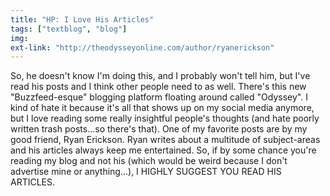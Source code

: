 ```yaml
---
title: "HP: I Love His Articles"
tags: ["textblog", "blog"]
img:
ext-link: "http://theodysseyonline.com/author/ryanerickson"
---
```


<p>So, he doesn't know I'm doing this, and I probably won't tell him, but I've read his posts and I think other people need to as well. There's this new "Buzzfeed-esque" blogging platform floating around called "Odyssey". I kind of hate it because it's all that shows up on my social media anymore, but I love reading some really insightful people's thoughts (and hate poorly written trash posts...so there's that). One of my favorite posts are by my good friend, Ryan Erickson. Ryan writes about a multitude of subject-areas and his articles always keep me entertained. So, if by some chance you're reading my blog and not his (which would be weird because I don't advertise mine or anything...), I HIGHLY SUGGEST YOU READ HIS ARTICLES.</p>
